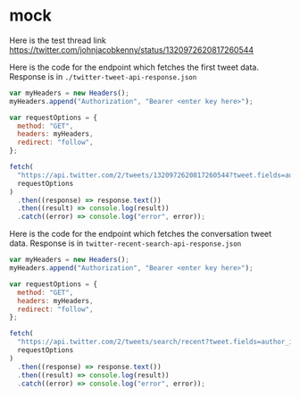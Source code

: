 # mock

Here is the test thread link https://twitter.com/johnjacobkenny/status/1320972620817260544

Here is the code for the endpoint which fetches the first tweet data. Response is in `./twitter-tweet-api-response.json`

```javascript
var myHeaders = new Headers();
myHeaders.append("Authorization", "Bearer <enter key here>");

var requestOptions = {
  method: "GET",
  headers: myHeaders,
  redirect: "follow",
};

fetch(
  "https://api.twitter.com/2/tweets/1320972620817260544?tweet.fields=author_id,created_at,entities,geo,id,in_reply_to_user_id,text,conversation_id,referenced_tweets&expansions=author_id,in_reply_to_user_id,referenced_tweets.id&user.fields=name,username",
  requestOptions
)
  .then((response) => response.text())
  .then((result) => console.log(result))
  .catch((error) => console.log("error", error));
```

Here is the code for the endpoint which fetches the conversation tweet data. Response is in `twitter-recent-search-api-response.json`

```javascript
var myHeaders = new Headers();
myHeaders.append("Authorization", "Bearer <enter key here>");

var requestOptions = {
  method: "GET",
  headers: myHeaders,
  redirect: "follow",
};

fetch(
  "https://api.twitter.com/2/tweets/search/recent?tweet.fields=author_id,created_at,entities,geo,id,in_reply_to_user_id,text,conversation_id,referenced_tweets&expansions=author_id,in_reply_to_user_id,referenced_tweets.id&query=conversation_id:1320972620817260544",
  requestOptions
)
  .then((response) => response.text())
  .then((result) => console.log(result))
  .catch((error) => console.log("error", error));
```
